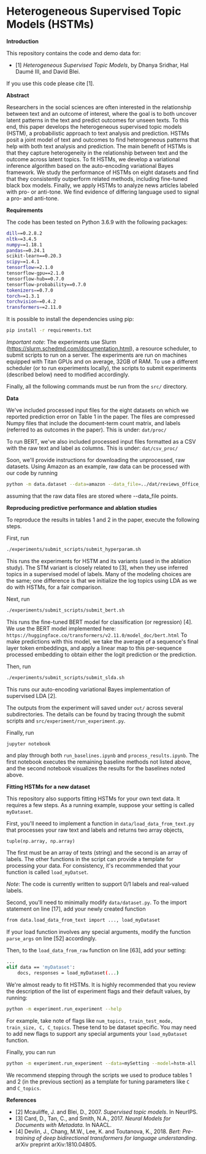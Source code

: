 # Heterogeneous Supervised Topic Models (HSTMs)

**Introduction**

This repository contains the code and demo data for: 
- [1] _Heterogeneous Supervised Topic Models_, by Dhanya Sridhar, Hal Daumé III, and David Blei.

If you use this code please cite [1]. 

**Abstract**

Researchers in the social sciences are often interested in the relationship between text and an outcome of interest, where the goal is to both uncover latent patterns in the text and predict outcomes for unseen texts. To this end, this paper develops the heterogeneous supervised topic models (HSTM), a probabilistic approach to text analysis and prediction. HSTMs posit a joint model of text and outcomes to find heterogeneous patterns that help with both text analysis and prediction. The main benefit of HSTMs is that they capture heterogeneity in the relationship between text and the outcome across latent topics. To fit HSTMs, we develop a variational inference algorithm based on the auto-encoding variational Bayes framework. We study the performance of HSTMs on eight datasets and find that they consistently outperform related methods, including fine-tuned black box models. Finally, we apply HSTMs to analyze news articles labeled with pro- or anti-tone. We find evidence of differing language used to signal a pro- and anti-tone.

**Requirements** 

The code has been tested on Python 3.6.9 with the following packages:
```bash
dill==0.2.8.2
nltk==3.4.5
numpy==1.18.1
pandas==0.24.1
scikit-learn==0.20.3
scipy==1.4.1
tensorflow==2.1.0
tensorflow-gpu==2.1.0
tensorflow-hub==0.7.0
tensorflow-probability==0.7.0
tokenizers==0.7.0
torch==1.3.1
torchvision==0.4.2
transformers==2.11.0
```

It is possible to install the dependencies using pip:
```bash
pip install -r requirements.txt
```

_Important note_: The experiments use Slurm (https://slurm.schedmd.com/documentation.html), a resource scheduler, to submit scripts to run on a server. The experiments are run on machines equipped with Titan GPUs and on average, 32GB of RAM. To use a different scheduler (or to run experiments locally), the scripts to submit experiments (described below) need to modified accordingly.

Finally, all the following commands must be run from the ```src/``` directory.

**Data**

We've included processed input files for the eight datasets on which we reported prediction error on Table 1 in the paper. The files are compressed Numpy files that include the document-term count matrix, and labels (referred to as outcomes in the paper). This is under:
```dat/proc/```

To run BERT, we've also included processed input files formatted as a CSV with the raw text and label as columns. This is under:
```dat/csv_proc/```

Soon, we'll provide instructions for downloading the unprocessed, raw datasets. Using Amazon as an example, raw data can be processed with our code by running
```bash
python -m data.dataset --data=amazon --data_file=../dat/reviews_Office_Products_5.json
``` 
assuming that the raw data files are stored where --data_file points.

**Reproducing predictive performance and ablation studies**

To reproduce the results in tables 1 and 2 in the paper, execute the following steps.

First, run
```bash
./experiments/submit_scripts/submit_hyperparam.sh
```
This runs the experiments for HSTM and its variants (used in the ablation study). The STM variant is closely related to [3], when they use inferred topics
in a supervised model of labels. Many of the modeling choices are the same; one difference is that we initialize the log topics using LDA as we do with HSTMs, for a fair comparison.

Next, run
```bash
./experiments/submit_scripts/submit_bert.sh
```
This runs the fine-tuned BERT model for classification (or regression) [4]. We use the BERT model implemented here:
```https://huggingface.co/transformers/v2.11.0/model_doc/bert.html```
To make predictions with this model, we take the average of a sequence's final layer token embeddings, and apply a linear map to this per-sequence processed embedding to obtain either the logit prediction or the prediction.

Then, run
```bash
./experiments/submit_scripts/submit_slda.sh
```
This runs our auto-encoding variational Bayes implementation of supervised LDA [2].

The outputs from the experiment will saved under ```out/``` across several subdirectories. The details can be found by tracing through the submit scripts and ```src/experiment/run_experiment.py```.

Finally, run
```bash
jupyter notebook
```
and play through both ```run_baselines.ipynb``` and ```process_results.ipynb```. The first notebook executes the remaining baseline methods not listed above, and the second notebook visualizes the results for the baselines noted above.

**Fitting HSTMs for a new dataset**

This repository also supports fitting HSTMs for your own text data. It requires a few steps. 
As a running example, suppose your setting is called ```myDataset```.

First, you'll neeed to implement a function in ```data/load_data_from_text.py``` that processes your raw text and labels and returns two array objects,
```
tuple(np.array, np.array)
```
The first must be an array of texts (string) and the second is an array of labels. The other functions in the script can provide a template for processing your data. For consistency, it's recommmended that your function is called ```load_myDatset```.

_Note_: The code is currently written to support 0/1 labels and real-valued labels.

Second, you'll need to minimally modify ```data/dataset.py```. To the import statement on line [17], add your newly created function
```bash
from data.load_data_from_text import ..., load_myDataset
```
If your load function involves any special arguments, modify the function ```parse_args``` on line [52] accordingly.

Then, to the ```load_data_from_raw``` function on line [63], add your setting:
```bash
...
elif data == 'myDataset':
    docs, responses = load_myDataset(...)
```

We're almost ready to fit HSTMs. It is highly recommended that you review the description of the list of experiment flags and their default values, by running:
```bash
python -m experiment.run_experiment --help
```
For example, take note of flags like ```num_topics, train_test_mode, train_size, C, C_topics```. These tend to be dataset specific. You may need to add new flags to support any special arguments your ```load_myDataset``` function. 

Finally, you can run
```bash
python -m experiment.run_experiment --data=mySetting --model=hstm-all
```

We recommend stepping through the scripts we used to produce tables 1 and 2 (in the previous section) as a template for tuning parameters like ```C``` and ```C_topics```. 


**References**
- [2] Mcauliffe, J. and Blei, D., 2007. _Supervised topic models_. In NeurIPS.
- [3] Card, D., Tan, C., and Smith, N.A., 2017. _Neural Models for Documents with Metadata_. In NAACL.
- [4] Devlin, J., Chang, M.W., Lee, K. and Toutanova, K., 2018. _Bert: Pre-training of deep bidirectional transformers for language understanding_. arXiv preprint arXiv:1810.04805.

